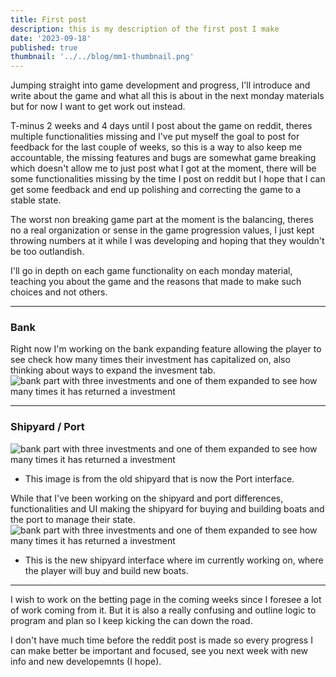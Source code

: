 ```yaml
---
title: First post
description: this is my description of the first post I make
date: '2023-09-18'
published: true
thumbnail: '../../blog/mm1-thumbnail.png'
---
```


Jumping straight into game development and progress, I'll introduce and write about the game and what all this is about in the next monday materials but for now I want to get work out instead.

T-minus 2 weeks and 4 days until I post about the game on reddit, theres multiple functionalities missing and I've put myself the goal to post for feedback for the last couple of weeks, so this is a way to also keep me accountable, the missing features and bugs are somewhat game breaking which doesn't allow me to just post what I got at the moment, there will be some functionalities missing by the time I post on reddit but I hope that I can get some feedback and end up polishing and correcting the game to a stable state.

The worst non breaking game part at the moment is the balancing, theres no a real organization or sense in the game progression values, I just kept throwing numbers at it while I was developing and hoping that they wouldn't be too outlandish.

I'll go in depth on each game functionality on each monday material, teaching you about the game and the reasons that made to make such choices and not others.

---

### Bank

Right now I'm working on the bank expanding feature allowing the player to see check how many times their investment has capitalized on, also thinking about ways to expand the invesment tab.
![bank part with three investments and one of them expanded to see how many times it has returned a investment](../../blog/mm1-bank-expansion.png)

---

### Shipyard / Port

![bank part with three investments and one of them expanded to see how many times it has returned a investment](../../blog/mm1-old-shipyard.png)

- This image is from the old shipyard that is now the Port interface.

While that I've been working on the shipyard and port differences, functionalities and UI making the shipyard for buying and building boats and the port to manage their state.
![bank part with three investments and one of them expanded to see how many times it has returned a investment](../../blog/mm1-new-shipyard.png)

- This is the new shipyard interface where im currently working on, where the player will buy and build new boats.

---

I wish to work on the betting page in the coming weeks since I foresee a lot of work coming from it.
But it is also a really confusing and outline logic to program and plan so I keep kicking the can down the road.

I don't have much time before the reddit post is made so every progress I can make better be important and focused, see you next week with new info and new developemnts (I hope).
